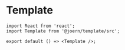# Template

```tsx
import React from 'react';
import Template from '@joern/template/src';

export default () => <Template />;
```
